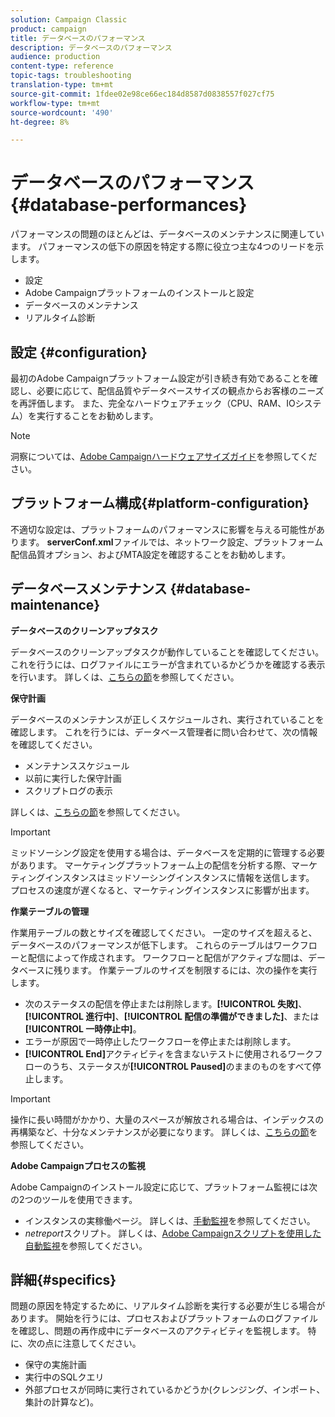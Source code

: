 ```yaml
---
solution: Campaign Classic
product: campaign
title: データベースのパフォーマンス
description: データベースのパフォーマンス
audience: production
content-type: reference
topic-tags: troubleshooting
translation-type: tm+mt
source-git-commit: 1fdee02e98ce66ec184d8587d0838557f027cf75
workflow-type: tm+mt
source-wordcount: '490'
ht-degree: 8%

---
```



# データベースのパフォーマンス{#database-performances}

パフォーマンスの問題のほとんどは、データベースのメンテナンスに関連しています。 パフォーマンスの低下の原因を特定する際に役立つ主な4つのリードを示します。

* 設定
* Adobe Campaignプラットフォームのインストールと設定
* データベースのメンテナンス
* リアルタイム診断

## 設定 {#configuration}

最初のAdobe Campaignプラットフォーム設定が引き続き有効であることを確認し、必要に応じて、配信品質やデータベースサイズの観点からお客様のニーズを再評価します。 また、完全なハードウェアチェック（CPU、RAM、IOシステム）を実行することをお勧めします。

>[!NOTE]
>
>洞察については、[Adobe Campaignハードウェアサイズガイド](https://helpx.adobe.com/jp/campaign/kb/hardware-sizing-guide.html)を参照してください。

## プラットフォーム構成{#platform-configuration}

不適切な設定は、プラットフォームのパフォーマンスに影響を与える可能性があります。 **serverConf.xml**&#x200B;ファイルでは、ネットワーク設定、プラットフォーム配信品質オプション、およびMTA設定を確認することをお勧めします。

## データベースメンテナンス {#database-maintenance}

**データベースのクリーンアップタスク**

データベースのクリーンアップタスクが動作していることを確認してください。 これを行うには、ログファイルにエラーが含まれているかどうかを確認する表示を行います。 詳しくは、[こちらの節](../../production/using/database-cleanup-workflow.md)を参照してください。

**保守計画**

データベースのメンテナンスが正しくスケジュールされ、実行されていることを確認します。 これを行うには、データベース管理者に問い合わせて、次の情報を確認してください。

* メンテナンススケジュール
* 以前に実行した保守計画
* スクリプトログの表示

詳しくは、[こちらの節](../../production/using/recommendations.md)を参照してください。

>[!IMPORTANT]
>
>ミッドソーシング設定を使用する場合は、データベースを定期的に管理する必要があります。 マーケティングプラットフォーム上の配信を分析する際、マーケティングインスタンスはミッドソーシングインスタンスに情報を送信します。 プロセスの速度が遅くなると、マーケティングインスタンスに影響が出ます。

**作業テーブルの管理**

作業用テーブルの数とサイズを確認してください。 一定のサイズを超えると、データベースのパフォーマンスが低下します。 これらのテーブルはワークフローと配信によって作成されます。 ワークフローと配信がアクティブな間は、データベースに残ります。 作業テーブルのサイズを制限するには、次の操作を実行します。

* 次のステータスの配信を停止または削除します。**[!UICONTROL 失敗]**、**[!UICONTROL 進行中]**、**[!UICONTROL 配信の準備ができました]**、または&#x200B;**[!UICONTROL 一時停止中]**。
* エラーが原因で一時停止したワークフローを停止または削除します。
* **[!UICONTROL End]**&#x200B;アクティビティを含まないテストに使用されるワークフローのうち、ステータスが&#x200B;**[!UICONTROL Paused]**&#x200B;のままのものをすべて停止します。

>[!IMPORTANT]
>
>操作に長い時間がかかり、大量のスペースが解放される場合は、インデックスの再構築など、十分なメンテナンスが必要になります。 詳しくは、[こちらの節](../../production/using/recommendations.md)を参照してください。

**Adobe Campaignプロセスの監視**

Adobe Campaignのインストール設定に応じて、プラットフォーム監視には次の2つのツールを使用できます。

* インスタンスの実稼働ページ。 詳しくは、[手動監視](../../production/using/monitoring-processes.md#manual-monitoring)を参照してください。
* *netreport*&#x200B;スクリプト。 詳しくは、[Adobe Campaignスクリプトを使用した自動監視](../../production/using/monitoring-processes.md#automatic-monitoring-via-adobe-campaign-scripts)を参照してください。

## 詳細{#specifics}

問題の原因を特定するために、リアルタイム診断を実行する必要が生じる場合があります。 開始を行うには、プロセスおよびプラットフォームのログファイルを確認し、問題の再作成中にデータベースのアクティビティを監視します。 特に、次の点に注意してください。

* 保守の実施計画
* 実行中のSQLクエリ
* 外部プロセスが同時に実行されているかどうか(クレンジング、インポート、集計の計算など)。
